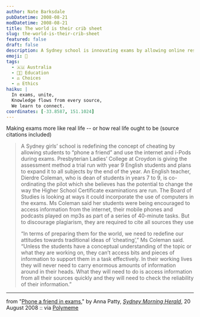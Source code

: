 ```yaml
---
author: Nate Barksdale
pubDatetime: 2008-08-21
modDatetime: 2008-08-21
title: The world is their crib sheet
slug: the-world-is-their-crib-sheet
featured: false
draft: false
description: A Sydney school is innovating exams by allowing online resources and collaboration to better reflect real-world information access.
emoji: 📱
tags:
  - 🇦🇺 Australia
  - 👩‍🏫 Education
  - ⚖️ Choices
  - ⚖️ Ethics
haiku: |
  In exams, unite,  
  Knowledge flows from every source,  
  We learn to connect.
coordinates: [-33.8587, 151.1024]
---
```


Making exams more like real life -- or how real life ought to be (source citations included)

> A Sydney girls’ school is redefining the concept of cheating by allowing students to “phone a friend” and use the internet and i-Pods during exams. Presbyterian Ladies’ College at Croydon is giving the assessment method a trial run with year 9 English students and plans to expand it to all subjects by the end of the year. An English teacher, Dierdre Coleman, who is dean of students in years 7 to 9, is co-ordinating the pilot which she believes has the potential to change the way the Higher School Certificate examinations are run. The Board of Studies is looking at ways it could incorporate the use of computers in the exams. Ms Coleman said her students were being encouraged to access information from the internet, their mobile phones and podcasts played on mp3s as part of a series of 40-minute tasks. But to discourage plagiarism, they are required to cite all sources they use
>
> “In terms of preparing them for the world, we need to redefine our attitudes towards traditional ideas of ‘cheating’,” Ms Coleman said. “Unless the students have a conceptual understanding of the topic or what they are working on, they can’t access bits and pieces of information to support them in a task effectively. In their working lives they will never need to carry enormous amounts of information around in their heads. What they will need to do is access information from all their sources quickly and they will need to check the reliability of their information.”

---

from "[Phone a friend in exams](http://www.smh.com.au/news/national/phone-a-friend-in-exams/2008/08/19/1218911717490.html)," by Anna Patty, [_Sydney Morning Herald_](http://www.smh.com.au/), 20 August 2008 :: via [Polymeme](https://www.google.com/search?q=%22Polymeme%22%20polymeme.com)
